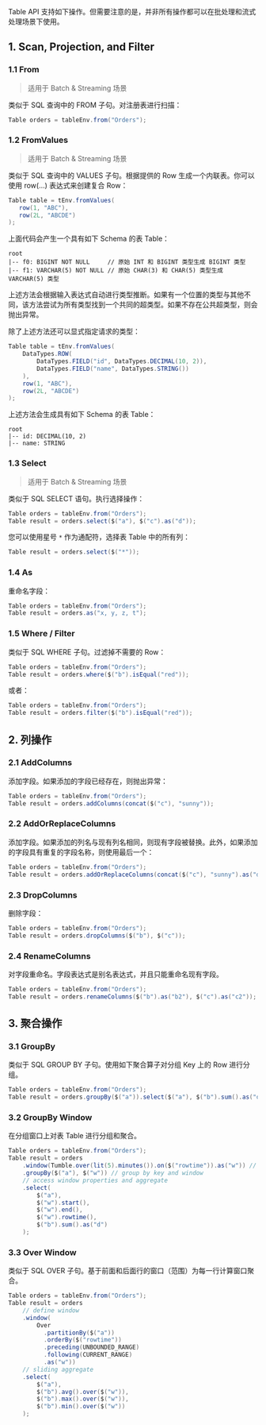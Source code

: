 
Table API 支持如下操作。但需要注意的是，并非所有操作都可以在批处理和流式处理场景下使用。

## 1. Scan, Projection, and Filter

### 1.1 From

> 适用于 Batch & Streaming 场景

类似于 SQL 查询中的 FROM 子句。对注册表进行扫描：
```java
Table orders = tableEnv.from("Orders");
```

### 1.2 FromValues

> 适用于 Batch & Streaming 场景

类似于 SQL 查询中的 VALUES 子句。根据提供的 Row 生成一个内联表。你可以使用 row(...) 表达式来创建复合 Row：
```java
Table table = tEnv.fromValues(
   row(1, "ABC"),
   row(2L, "ABCDE")
);
```
上面代码会产生一个具有如下 Schema 的表 Table：
```
root
|-- f0: BIGINT NOT NULL     // 原始 INT 和 BIGINT 类型生成 BIGINT 类型
|-- f1: VARCHAR(5) NOT NULL // 原始 CHAR(3) 和 CHAR(5) 类型生成 VARCHAR(5) 类型
```
上述方法会根据输入表达式自动进行类型推断。如果有一个位置的类型与其他不同，该方法尝试为所有类型找到一个共同的超类型。如果不存在公共超类型，则会抛出异常。

除了上述方法还可以显式指定请求的类型：
```java
Table table = tEnv.fromValues(
    DataTypes.ROW(
        DataTypes.FIELD("id", DataTypes.DECIMAL(10, 2)),
        DataTypes.FIELD("name", DataTypes.STRING())
    ),
    row(1, "ABC"),
    row(2L, "ABCDE")
);
```
上述方法会生成具有如下 Schema 的表 Table：
```
root
|-- id: DECIMAL(10, 2)
|-- name: STRING
```

### 1.3 Select

> 适用于 Batch & Streaming 场景

类似于 SQL SELECT 语句。执行选择操作：
```java
Table orders = tableEnv.from("Orders");
Table result = orders.select($("a"), $("c").as("d"));
```
您可以使用星号 `*` 作为通配符，选择表 Table 中的所有列：
```java
Table result = orders.select($("*"));
```

### 1.4 As

重命名字段：
```java
Table orders = tableEnv.from("Orders");
Table result = orders.as("x, y, z, t");
```

### 1.5 Where / Filter

类似于 SQL WHERE 子句。过滤掉不需要的 Row：
```java
Table orders = tableEnv.from("Orders");
Table result = orders.where($("b").isEqual("red"));
```
或者：
```java
Table orders = tableEnv.from("Orders");
Table result = orders.filter($("b").isEqual("red"));
```

## 2. 列操作

### 2.1 AddColumns

添加字段。如果添加的字段已经存在，则抛出异常：
```java
Table orders = tableEnv.from("Orders");
Table result = orders.addColumns(concat($("c"), "sunny"));
```

### 2.2 AddOrReplaceColumns

添加字段。如果添加的列名与现有列名相同，则现有字段被替换。此外，如果添加的字段具有重复的字段名称，则使用最后一个：
```java
Table orders = tableEnv.from("Orders");
Table result = orders.addOrReplaceColumns(concat($("c"), "sunny").as("desc"));
```

### 2.3 DropColumns

删除字段：
```java
Table orders = tableEnv.from("Orders");
Table result = orders.dropColumns($("b"), $("c"));
```

### 2.4 RenameColumns

对字段重命名。字段表达式是别名表达式，并且只能重命名现有字段。
```java
Table orders = tableEnv.from("Orders");
Table result = orders.renameColumns($("b").as("b2"), $("c").as("c2"));
```

## 3. 聚合操作

### 3.1 GroupBy

类似于 SQL GROUP BY 子句。使用如下聚合算子对分组 Key 上的 Row 进行分组。
```java
Table orders = tableEnv.from("Orders");
Table result = orders.groupBy($("a")).select($("a"), $("b").sum().as("d"));
```

### 3.2 GroupBy Window

在分组窗口上对表 Table 进行分组和聚合。
```java
Table orders = tableEnv.from("Orders");
Table result = orders
    .window(Tumble.over(lit(5).minutes()).on($("rowtime")).as("w")) // define window
    .groupBy($("a"), $("w")) // group by key and window
    // access window properties and aggregate
    .select(
        $("a"),
        $("w").start(),
        $("w").end(),
        $("w").rowtime(),
        $("b").sum().as("d")
    );
```

### 3.3 Over Window

类似于 SQL OVER 子句。基于前面和后面行的窗口（范围）为每一行计算窗口聚合。
```java
Table orders = tableEnv.from("Orders");
Table result = orders
    // define window
    .window(
        Over
          .partitionBy($("a"))
          .orderBy($("rowtime"))
          .preceding(UNBOUNDED_RANGE)
          .following(CURRENT_RANGE)
          .as("w"))
    // sliding aggregate
    .select(
        $("a"),
        $("b").avg().over($("w")),
        $("b").max().over($("w")),
        $("b").min().over($("w"))
    );
```




[](https://nightlies.apache.org/flink/flink-docs-release-1.14/docs/dev/table/tableapi/#operations)
